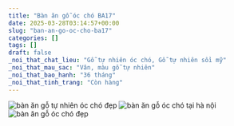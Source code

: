 ```yaml
---
title: "Bàn ăn gỗ óc chó BA17"
date: 2025-03-28T03:14:57+00:00
slug: "ban-an-go-oc-cho-ba17"
categories: []
tags: []
draft: false
_noi_that_chat_lieu: "Gỗ tự nhiên óc chó, Gỗ tự nhiên sồi mỹ"
_noi_that_mau_sac: "Vân, màu gỗ tự nhiên"
_noi_that_bao_hanh: "36 tháng"
_noi_that_tinh_trang: "Còn hàng"
---
```


![bàn ăn gỗ tự nhiên óc chó đẹp](/img/ban-an/ba17/ban-an-go-oc-cho-ba17-1.webp)
![bàn ăn gỗ óc chó tại hà nội](/img/ban-an/ba17/ban-an-go-oc-cho-ba17-2.webp)
![bàn ăn gỗ óc chó đẹp](/img/ban-an/ba17/ban-an-go-oc-cho-ba17-3.webp)